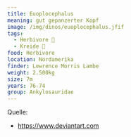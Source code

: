 ```yaml
---
title: Euoplocephalus
meaning: gut gepanzerter Kopf
image: /img/dinos/euoplocephalus.jfif
tags:
  - Herbivore 🌿
  - Kreide 🦴
food: Herbivore
location: Nordamerika
finder: Lewrence Morris Lambe
weight: 2.500kg
size: 7m
years: 76-74
group: Ankylosauridae
---
```

Quelle:

* <https://www.deviantart.com>